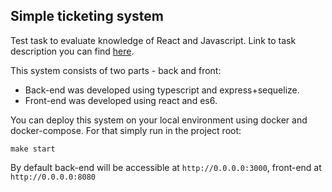 ## Simple ticketing system

Test task to evaluate knowledge of React and Javascript. Link to task description you can find [here](https://github.com/nmurzin/simple-ticketing-system/blob/master/Simple%20ticketing%20system.pdf). 

This system consists of two parts - back and front:
-  Back-end was developed using typescript and express+sequelize. 
-  Front-end was developed using react and es6. 

You can deploy this system on your local environment using docker and docker-compose. For that simply run in the project root:

`make start`

By default back-end will be accessible at `http://0.0.0.0:3000`, front-end at `http://0.0.0.0:8080`